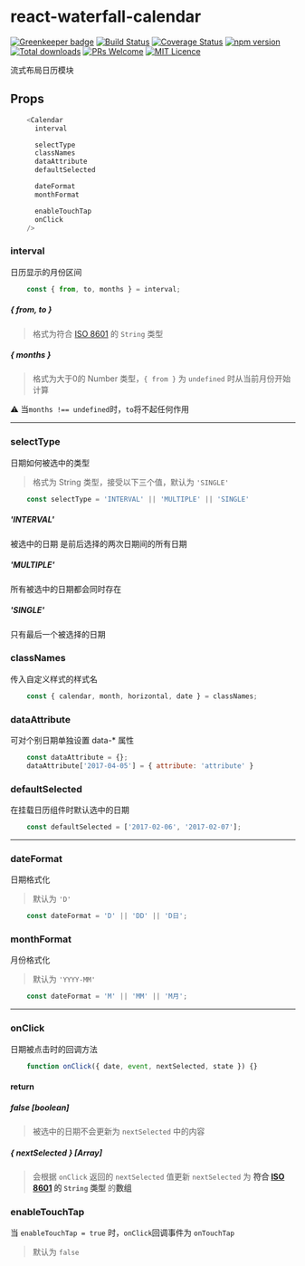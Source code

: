 # react-waterfall-calendar

[![Greenkeeper badge](https://badges.greenkeeper.io/Runjuu/react-waterfall-calendar.svg)](https://greenkeeper.io/)
[![Build Status](https://travis-ci.org/Runjuu/react-waterfall-calendar.svg?branch=master)](https://travis-ci.org/Runjuu/react-waterfall-calendar)
[![Coverage Status](https://coveralls.io/repos/github/Runjuu/react-waterfall-calendar/badge.svg?branch=master)](https://coveralls.io/github/Runjuu/react-waterfall-calendar?branch=master)
[![npm version](https://badge.fury.io/js/react-waterfall-calendar.svg)](https://badge.fury.io/js/react-waterfall-calendar)
[![Total downloads](https://img.shields.io/npm/dt/react-waterfall-calendar.svg)](https://www.npmjs.com/package/react-waterfall-calendar)
[![PRs Welcome](https://img.shields.io/badge/PRs-welcome-brightgreen.svg)](CONTRIBUTING.md#pull-requests)
[![MIT Licence](https://badges.frapsoft.com/os/mit/mit.svg?v=103)](https://opensource.org/licenses/mit-license.php)

流式布局日历模块
## Props
```javascript
    <Calendar
      interval

      selectType
      classNames
      dataAttribute
      defaultSelected

      dateFormat
      monthFormat

      enableTouchTap
      onClick
    />
```

### interval
日历显示的月份区间

```javascript
    const { from, to, months } = interval;
```
##### { from, to }
> 格式为符合 [ISO 8601](https://en.wikipedia.org/wiki/ISO_8601) 的 `String` 类型

##### { months }
> 格式为大于0的 Number 类型，`{ from }` 为 `undefined` 时从当前月份开始计算

⚠️ 当`months !== undefined`时，`to`将不起任何作用

---
### selectType
日期如何被选中的类型
> 格式为 String 类型，接受以下三个值，默认为 `'SINGLE'`

```javascript
    const selectType = 'INTERVAL' || 'MULTIPLE' || 'SINGLE'
```

##### 'INTERVAL'
被选中的日期 是前后选择的两次日期间的所有日期
##### 'MULTIPLE'
所有被选中的日期都会同时存在
##### 'SINGLE'
只有最后一个被选择的日期

### classNames
传入自定义样式的样式名

```javascript
    const { calendar, month, horizontal, date } = classNames;
```

### dataAttribute
可对个别日期单独设置 data-* 属性

```javascript
    const dataAttribute = {};
    dataAttribute['2017-04-05'] = { attribute: 'attribute' }
```

### defaultSelected
在挂载日历组件时默认选中的日期

```javascript
    const defaultSelected = ['2017-02-06', '2017-02-07'];
```
---
### dateFormat

日期格式化

> 默认为 `'D'`

```javascript
    const dateFormat = 'D' || 'DD' || 'D日';
```

### monthFormat

月份格式化

> 默认为 `'YYYY-MM'`

```javascript
    const dateFormat = 'M' || 'MM' || 'M月';
```

---
### onClick
日期被点击时的回调方法

```javascript
    function onClick({ date, event, nextSelected, state }) {}
```

#### return
##### false *[boolean]*
> 被选中的日期不会更新为 `nextSelected` 中的内容

##### { nextSelected } *[Array]*
> 会根据 `onClick` 返回的 `nextSelected` 值更新
> `nextSelected` 为 **符合 [ISO 8601](https://en.wikipedia.org/wiki/ISO_8601) 的 `String` 类型** 的**数组**


### enableTouchTap
当 `enableTouchTap = true` 时，`onClick`回调事件为 `onTouchTap`
> 默认为 `false`
